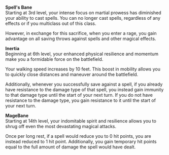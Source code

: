 **Spell's Bane**  
Starting at 3rd level, your intense focus on martial prowess has diminished your ability to cast spells. You can no longer cast spells, regardless of any effects or if you multiclass out of this class.

However, in exchange for this sacrifice, when you enter a rage, you gain advantage on all saving throws against spells and other magical effects.

**Inertia**  
Beginning at 6th level, your enhanced physical resilience and momentum make you a formidable force on the battlefield.

Your walking speed increases by 10 feet. This boost in mobility allows you to quickly close distances and maneuver around the battlefield.

Additionally, whenever you successfully save against a spell, if you already have resistance to the damage type of that spell, you instead gain immunity to that damage type until the start of your next turn. If you do not have resistance to the damage type, you gain resistance to it until the start of your next turn.

**MageBane**  
Starting at 14th level, your indomitable spirit and resilience allows you to shrug off even the most devastating magical attacks.

Once per long rest, if a spell would reduce you to 0 hit points, you are instead reduced to 1 hit point. Additionally, you gain temporary hit points equal to the full amount of damage the spell would have dealt.